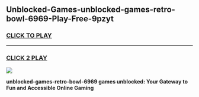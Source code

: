 
## Unblocked-Games-unblocked-games-retro-bowl-6969-Play-Free-9pzyt
<h3>
<a href="https://premium76.site?title=unblocked-games-retro-bowl-6969&ref=23A">CLICK TO PLAY</a></h3>
<hr>

<h3>
<a href="https://premium76.site?title=unblocked-games-retro-bowl-6969&ref=23A">CLICK 2 PLAY</a>
  
</h3>

<a href="https://premium76.site?title=unblocked-games-retro-bowl-6969&ref=23A"><img src="https://clearcache.store/games.png"></a>


**unblocked-games-retro-bowl-6969 games unblocked: Your Gateway to Fun and Accessible Online Gaming**
